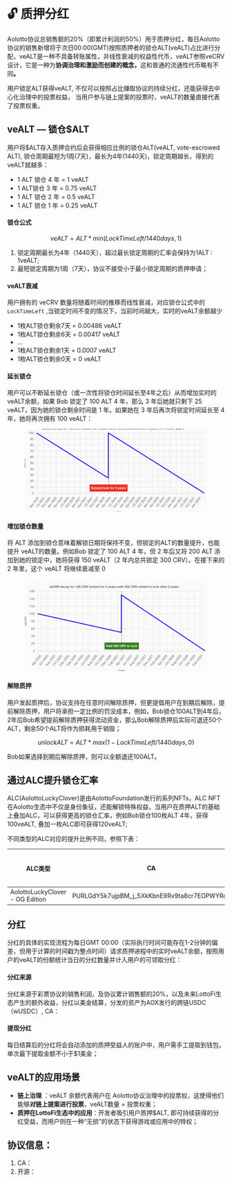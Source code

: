 # 🔓 质押分红

Aolotto协议总销售额的20%（即累计利润的50%）用于质押分红，每日Aolotto协议的销售新增将于次日00:00(GMT)按照质押者的锁仓ALT(veALT)占比进行分配，veALT是一种不具备转账属性，并线性衰减的权益性代币，veALT参照veCRV设计，它是一种为**协调治理和激励而创建的概念，**&#x8FD9;和普通的流通性代币略有不&#x540C;**。**

用户锁定ALT获得veALT, 不仅可以按照占比赚取协议的持续分红，还能获得去中心化治理中的投票权益， 当用户参与链上提案的投票时，veALT的数量直接代表了投票权重。

## veALT — 锁仓$ALT

用户将$ALT存入质押合约后会获得相应比例的锁仓ALT(veALT, vote-escrowed ALT), 锁仓周期最短为1周(7天)，最长为4年(1440天)，锁定周期越长，得到的veALT就越多：

* 1 ALT 锁仓 4 年 = 1 veALT
* 1 ALT锁仓 3 年 = 0.75 veALT
* 1 ALT 锁仓 2 年 = 0.5 veALT
* 1 ALT 锁仓 1 年 = 0.25 veALT

#### 锁仓公式

$$
veALT = ALT * min(LockTimeLeft / 1440 days,1)
$$

1. 锁定周期最长为4年（1440天），超过最长锁定周期的汇率会保持为1ALT : 1veALT;
2. 最短锁定周期为1周（7天），协议不接受小于最小锁定周期的质押申请；

#### veALT衰减

用户拥有的 veCRV 数量将随着时间的推移而线性衰减，对应锁仓公式中的`LockTimeLeft` ,当锁定时间不变的情况下，当前时间越大，实时的veALT余额越少

* 1枚ALT锁仓剩余7天 = 0.00486 veALT
* 1枚ALT锁仓剩余6天 = 0.00417 veALT
* ...
* 1枚ALT锁仓剩余1天 = 0.0007 veALT
* 1枚ALT锁仓剩余0天 = 0 veALT

#### 延长锁仓

用户可以不断延长锁仓（或一次性将锁仓时间延长至4年之后）从而增加实时的veALT余额，如果 Bob 锁定了 100 ALT 4 年，那么 3 年后她就只剩下 25 veALT，因为她的锁仓剩余时间是 1 年。如果她在 3 年后再次将锁定时间延长至 4 年，她将再次拥有 100 veALT：

<figure><img src=".gitbook/assets/image.png" alt=""><figcaption></figcaption></figure>

#### 增加锁仓数量

将 ALT 添加到锁仓意味着解锁日期将保持不变，但锁定的ALT的数量提升，也能提升 veALT的数量。例如Bob 锁定了 100 ALT 4 年，但 2 年后又将 200 ALT 添加到她的锁定中，她将获得 150 veALT（2 年内总共锁定 300 CRV）。在接下来的 2 年里，这个 veALT 将继续衰减至 0

<figure><img src=".gitbook/assets/image (9).png" alt=""><figcaption></figcaption></figure>

#### 解除质押

用户发起质押后，协议支持在任意时间解除质押，但更提倡用户在到期后解除，提前解除质押，用户将承担一定比例的罚没成本，例如，Bob锁仓100ALT到4年后，2年后Bob希望提前解除质押获得流动资金，那么Bob解除质押后实际可退还50个ALT，剩余50个ALT将作为损耗用于销毁；

$$
unlockALT = ALT * max(1-LockTimeLeft/1440 days,0 )
$$

Bob如果选择到期后解除质押，则可以全额退还100ALT。

## 通过ALC提升锁仓汇率

ALC(AolottoLuckyClover)是由AolottoFoundation发行的系列NFTs，ALC NFT在Aolotto生态中不仅是身份象征，还能解锁特殊权益，当用户在质押ALT的基础上叠加ALC，可以获得更高的锁仓汇率，例如Bob锁仓100枚ALT 4年，获得100veALT, 叠加一枚ALC即可获得120veALT;

不同类型的ALC对应的提升比例不同，参照下表：

<table><thead><tr><th>ALC类型</th><th width="181.43359375">CA</th><th data-type="number">发行总量</th><th width="111.7109375">提升比率</th><th>获取方式</th></tr></thead><tbody><tr><td>AolottoLuckyClover - OG Edition</td><td>PURLGdY5k7ujpBM_j_5XkKbnE9Rv9ta8cr7EOPWYRqk</td><td>5000</td><td>0.2</td><td>aopump, bazar</td></tr></tbody></table>



## 分红

分红的具体的实现流程为每日GMT 00:00（实际执行时间可能存在1-2分钟的偏差，但用于计算的时间戳为整点时间）请求质押进程中的实时veALT余额，按照用户的veALT的份额统计当日的分红数量并计入用户的可领取分红：

#### 分红来源

分红来源于彩票协议的销售利润，及协议累计销售额的20%，以及未来LottoFi生态产生的额外收益，分红以美金结算，分发的资产为AOX发行的跨链USDC （wUSDC）, CA：

#### 提现分红

每日结算后的分红将会自动添加的质押受益人的账户中，用户需手工提取到钱包，单次最下提取金额不小于$1美金；



## veALT的应用场景

* **链上治理** ：veALT 余额代表用户在 Aolotto协议治理中的投票权，这使得他们能够**对链上提案进行投票**，veALT数量 = 投票权重；
* **质押在LottoFi生态中的应用**：开发者吸引用户质押$ALT, 即可持续获得的分红受益，而用户则在一种“无损”的状态下获得游戏或应用中的特权；

## 协议信息：

1. CA：
2. 开源：





